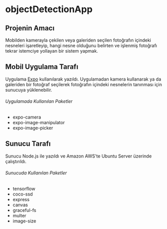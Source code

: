 # objectDetectionApp
## Projenin Amacı 
Mobilden kamerayla çekilen veya galeriden seçilen fotoğrafın içindeki nesneleri işaretleyip, hangi nesne olduğunu belirten ve işlenmiş fotoğrafı tekrar istemciye yollayan bir sistem yapmak.
## Mobil Uygulama Tarafı
Uygulama [Expo](https://expo.io) kullanılarak yazıldı. Uygulamadan kamera kullanarak ya da galeriden bir fotoğraf seçilerek fotoğrafın içindeki nesnelerin tanınması için sunucuya yüklenebilir.
###### Uygulamada Kullanılan Paketler
- expo-camera
- expo-image-manipulator
- expo-image-picker
## Sunucu Tarafı
Sunucu Node.js ile yazıldı ve Amazon AWS'te Ubuntu Server üzerinde çalıştırıldı.
###### Sunucuda Kullanılan Paketler
- tensorflow
- coco-ssd
- express
- canvas
- graceful-fs
- multer
- image-size
